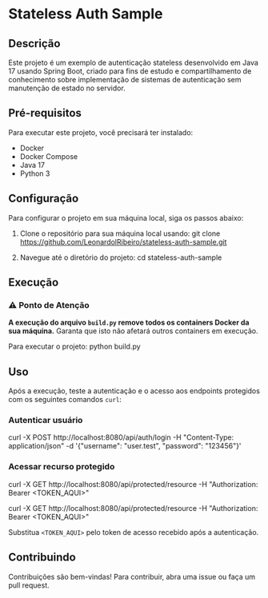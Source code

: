 # Stateless Auth Sample

## Descrição

Este projeto é um exemplo de autenticação stateless desenvolvido em Java 17 usando Spring Boot, criado para fins de estudo e compartilhamento de conhecimento sobre implementação de sistemas de autenticação sem manutenção de estado no servidor.

## Pré-requisitos

Para executar este projeto, você precisará ter instalado:
- Docker
- Docker Compose
- Java 17
- Python 3

## Configuração

Para configurar o projeto em sua máquina local, siga os passos abaixo:

1. Clone o repositório para sua máquina local usando:
git clone https://github.com/LeonardolRibeiro/stateless-auth-sample.git

2. Navegue até o diretório do projeto:
cd stateless-auth-sample


## Execução

### ⚠️ Ponto de Atenção

**A execução do arquivo `build.py` remove todos os containers Docker da sua máquina.** Garanta que isto não afetará outros containers em execução.

Para executar o projeto:
python build.py

## Uso

Após a execução, teste a autenticação e o acesso aos endpoints protegidos com os seguintes comandos `curl`:

### Autenticar usuário
curl -X POST http://localhost:8080/api/auth/login
-H "Content-Type: application/json"
-d '{"username": "user.test", "password": "123456"}'

### Acessar recurso protegido
curl -X GET http://localhost:8080/api/protected/resource
-H "Authorization: Bearer <TOKEN_AQUI>"

curl -X GET http://localhost:8080/api/protected/resource
-H "Authorization: Bearer <TOKEN_AQUI>"


Substitua `<TOKEN_AQUI>` pelo token de acesso recebido após a autenticação.

## Contribuindo

Contribuições são bem-vindas! Para contribuir, abra uma issue ou faça um pull request.
